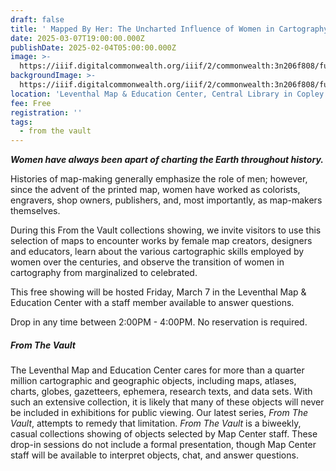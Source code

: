```yaml
---
draft: false
title: ' Mapped By Her: The Uncharted Influence of Women in Cartography — From the Vault Collections Showing'
date: 2025-03-07T19:00:00.000Z
publishDate: 2025-02-04T05:00:00.000Z
image: >-
  https://iiif.digitalcommonwealth.org/iiif/2/commonwealth:3n206f808/full/2400,/0/default.jpg
backgroundImage: >-
  https://iiif.digitalcommonwealth.org/iiif/2/commonwealth:3n206f808/full/2400,/0/default.jpg
location: 'Leventhal Map & Education Center, Central Library in Copley Square'
fee: Free
registration: ''
tags:
  - from the vault
---
```


***Women have always been apart of charting the Earth throughout history.***

Histories of map-making generally emphasize the role of men; however, since the advent of the printed map, women have worked as colorists, engravers, shop owners, publishers, and, most importantly, as map-makers themselves. 

During this From the Vault collections showing, we invite visitors to use this selection of maps to encounter works by female map creators, designers and educators, learn about the various cartographic skills employed by women over the centuries, and observe the transition of women in cartography from marginalized to celebrated. 

This free showing will be hosted Friday, March 7 in the Leventhal Map & Education Center with a staff member available to answer questions.

Drop in any time between 2:00PM - 4:00PM. No reservation is required.

##### ***From The Vault***

The Leventhal Map and Education Center cares for more than a quarter million cartographic and geographic objects, including maps, atlases, charts, globes, gazetteers, ephemera, research texts, and data sets. With such an extensive collection, it is likely that many of these objects will never be included in exhibitions for public viewing. Our latest series, *From The Vault*, attempts to remedy that limitation. *From The Vault* is a biweekly, casual collections showing of objects selected by Map Center staff. These drop-in sessions do not include a formal presentation, though Map Center staff will be available to interpret objects, chat, and answer questions.
